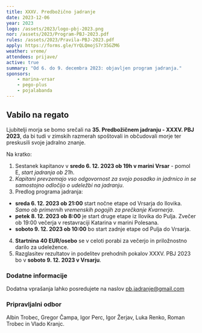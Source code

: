 ```yaml
---
title: XXXV. Predbožično jadranje
date: 2023-12-06
year: 2023
logo: /assets/2023/logo-pbj-2023.png
nor: /assets/2023/Program-PBJ-2023.pdf
rules: /assets/2023/Pravila-PBJ-2023.pdf
apply: https://forms.gle/YrQLQmojS7r35GZM6
weather: vreme/
attendees: prijave/
active: true
summary: "Od 6. do 9. decembra 2023: objavljen program jadranja."
sponsors:
    - marina-vrsar
    - pego-plus
    - pojalabanda
---
```


## Vabilo na regato
Ljubitelji morja se bomo srečali na **35. Predbožičnem jadranju - XXXV. PBJ 2023**, da bi tudi v zimskih razmerah spoštovali in občudovali morje ter preskusili svoje jadralno znanje.

Na kratko:
1. Sestanek kapitanov v **sredo 6. 12. 2023 ob 19h v marini Vrsar** - pomol E, *start jadranja ob 21h*.
2. *Kapitani prevzemajo vso odgovornost za svojo posadko in jadrnico in se samostojno odločijo o udeležbi na jadranju*.
3. Predlog programa jadranja:
 - **sreda 6. 12. 2023 ob 21:00** start nočne etape od Vrsarja do Ilovika.
   *Samo ob primernih vremenskih pogojih za prečkanje Kvarnerja*.
 - **petek 8. 12. 2023 ob 8:00** je start druge etape iz Ilovika do Pulja.
   Zvečer ob 19:00 večerja v restavraciji Katarina v marini Polesana.
 - **soboto 9. 12. 2023 ob 10:00** bo start zadnje etape od Pulja do Vrsarja.
4. **Startnina 40 EUR/osebo** se v celoti porabi za večerjo in priložnostno darilo za udeležence.
5. Razglasitev rezultatov in podelitev prehodnih pokalov XXXV. PBJ 2023 bo v **soboto 9. 12. 2023 v Vrsarju**.

### Dodatne informacije
Dodatna vprašanja lahko posredujete na naslov <a href="mailto:pb.jadranje@gmail.com" class="no-underline border-b-2 border-link hover:bg-link-hover">pb.jadranje@gmail.com</a>

### Pripravljalni odbor
Albin Trobec, Gregor Čampa, Igor Perc, Igor Žerjav, Luka Renko, Roman Trobec in Vlado Kranjc.
